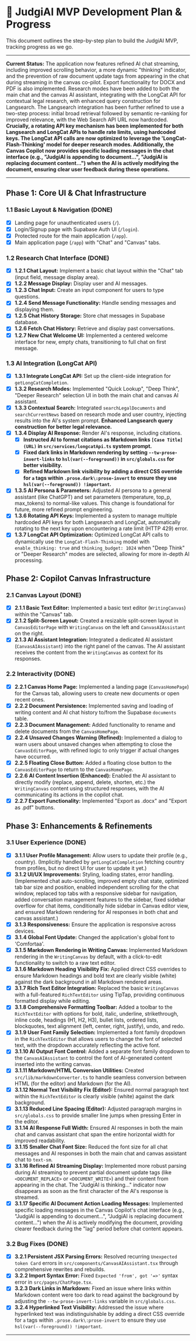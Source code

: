 # 🚀 JudgiAI MVP Development Plan & Progress

This document outlines the step-by-step plan to build the JudgiAI MVP, tracking progress as we go.

---

**Current Status:** The application now features refined AI chat streaming, including improved scrolling behavior, a more dynamic "thinking" indicator, and the prevention of raw document update tags from appearing in the chat during streaming in the canvas co-pilot. Export functionality for DOCX and PDF is also implemented. Research modes have been added to both the main chat and the canvas AI assistant, integrating with the LongCat API for contextual legal research, with enhanced query construction for Langsearch. The Langsearch integration has been further refined to use a two-step process: initial broad retrieval followed by semantic re-ranking for improved relevance, with the Web Search API URL now hardcoded. **Crucially, a rotating API key mechanism has been implemented for both Langsearch and LongCat APIs to handle rate limits, using hardcoded keys. The LongCat API calls are now optimized to leverage the 'LongCat-Flash-Thinking' model for deeper research modes. Additionally, the Canvas Copilot now provides specific loading messages in the chat interface (e.g., "JudgiAI is appending to document...", "JudgiAI is replacing document content...") when the AI is actively modifying the document, ensuring clear user feedback during these operations.**

---

## Phase 1: Core UI & Chat Infrastructure

### 1.1 Basic Layout & Navigation (DONE)
- [x] Landing page for unauthenticated users (`/`).
- [x] Login/Signup page with Supabase Auth UI (`/login`).
- [x] Protected route for the main application (`/app`).
- [x] Main application page (`/app`) with "Chat" and "Canvas" tabs.

### 1.2 Research Chat Interface (DONE)
- [x] **1.2.1 Chat Layout:** Implement a basic chat layout within the "Chat" tab (input field, message display area).
- [x] **1.2.2 Message Display:** Display user and AI messages.
- [x] **1.2.3 Chat Input:** Create an input component for users to type questions.
- [x] **1.2.4 Send Message Functionality:** Handle sending messages and displaying them.
- [x] **1.2.5 Chat History Storage:** Store chat messages in Supabase database.
- [x] **1.2.6 Fetch Chat History:** Retrieve and display past conversations.
- [x] **1.2.7 New Chat Welcome UI:** Implemented a centered welcome interface for new, empty chats, transitioning to full chat on first message.

### 1.3 AI Integration (LongCat API)
- [x] **1.3.1 Integrate LongCat API:** Set up the client-side integration for `getLongCatCompletion`.
- [x] **1.3.2 Research Modes:** Implemented "Quick Lookup", "Deep Think", "Deeper Research" selection UI in both the main chat and canvas AI assistant.
- [x] **1.3.3 Contextual Search:** Integrated `searchLegalDocuments` and `searchCurrentNews` based on research mode and user country, injecting results into the AI's system prompt. **Enhanced Langsearch query construction for better legal relevance.**
- [x] **1.3.4 Display AI Response:** Render AI's response, including citations.
    - [x] **Instructed AI to format citations as Markdown links `[Case Title](URL)` in `src/services/longcatApi.ts` system prompt.**
    - [x] **Fixed dark links in Markdown rendering by setting `--tw-prose-invert-links` to `hsl(var(--foreground))` in `src/globals.css` for better visibility.**
    - [x] **Refined Markdown link visibility by adding a direct CSS override for `a` tags within `.prose.dark\:prose-invert` to ensure they use `hsl(var(--foreground)) !important`.**
- [x] **1.3.5 AI Persona & Parameters:** Adjusted AI persona to a general assistant (like ChatGPT) and set parameters (temperature, top_p, max_tokens) to normal-like values. This change is foundational for future, more refined prompt engineering.
- [x] **1.3.6 Rotating API Keys:** Implemented a system to manage multiple hardcoded API keys for both Langsearch and LongCat, automatically rotating to the next key upon encountering a rate limit (HTTP 429) error.
- [x] **1.3.7 LongCat API Optimization:** Optimized LongCat API calls to dynamically use the `LongCat-Flash-Thinking` model with `enable_thinking: true` and `thinking_budget: 1024` when "Deep Think" or "Deeper Research" modes are selected, allowing for more in-depth AI processing.

## Phase 2: Copilot Canvas Infrastructure

### 2.1 Canvas Layout (DONE)
- [x] **2.1.1 Basic Text Editor:** Implemented a basic text editor (`WritingCanvas`) within the "Canvas" tab.
- [x] **2.1.2 Split-Screen Layout:** Created a resizable split-screen layout in `CanvasEditorPage` with `WritingCanvas` on the left and `CanvasAIAssistant` on the right.
- [x] **2.1.3 AI Assistant Integration:** Integrated a dedicated AI assistant (`CanvasAIAssistant`) into the right panel of the canvas. The AI assistant receives the content from the `WritingCanvas` as context for its responses.

### 2.2 Interactivity (DONE)
- [x] **2.2.1 Canvas Home Page:** Implemented a landing page (`CanvasHomePage`) for the Canvas tab, allowing users to create new documents or open recent ones.
- [x] **2.2.2 Document Persistence:** Implemented saving and loading of writing content and AI chat history to/from the Supabase `documents` table.
- [x] **2.2.3 Document Management:** Added functionality to rename and delete documents from the `CanvasHomePage`.
- [x] **2.2.4 Unsaved Changes Warning (Refined):** Implemented a dialog to warn users about unsaved changes when attempting to close the `CanvasEditorPage`, with refined logic to only trigger if actual changes have occurred.
- [x] **2.2.5 Floating Close Button:** Added a floating close button to the `CanvasEditorPage` to return to the `CanvasHomePage`.
- [x] **2.2.6 AI Content Insertion (Enhanced):** Enabled the AI assistant to directly modify (replace, append, delete, shorten, etc.) the `WritingCanvas` content using structured responses, with the AI communicating its actions in the copilot chat.
- [x] **2.2.7 Export Functionality:** Implemented "Export as .docx" and "Export as .pdf" buttons.

## Phase 3: Enhancements & Refinements

### 3.1 User Experience (DONE)
- [x] **3.1.1 User Profile Management:** Allow users to update their profile (e.g., country). (Implicitly handled by `getLongCatCompletion` fetching country from profiles, but no direct UI for user to update it yet.)
- [x] **3.1.2 UI/UX Improvements:** Styling, loading states, error handling. (Implemented chat auto-scrolling, improved empty chat state, optimized tab bar size and position, enabled independent scrolling for the chat window, replaced top tabs with a responsive sidebar for navigation, added conversation management features to the sidebar, fixed sidebar overflow for chat items, conditionally hide sidebar in Canvas editor view, and ensured Markdown rendering for AI responses in both chat and canvas assistant.)
- [x] **3.1.3 Responsiveness:** Ensure the application is responsive across devices.
- [x] **3.1.4 Global Font Update:** Changed the application's global font to 'Comfortaa'.
- [x] **3.1.5 Markdown Rendering in Writing Canvas:** Implemented Markdown rendering in the `WritingCanvas` by default, with a click-to-edit functionality to switch to a raw text editor.
- [x] **3.1.6 Markdown Heading Visibility Fix:** Applied direct CSS overrides to ensure Markdown headings and bold text are clearly visible (white) against the dark background in all Markdown rendered areas.
- [x] **3.1.7 Rich Text Editor Integration:** Replaced the basic `WritingCanvas` with a full-featured `RichTextEditor` using TipTap, providing continuous formatted display while editing.
- [x] **3.1.8 Comprehensive Formatting Toolbar:** Added a toolbar to the `RichTextEditor` with options for bold, italic, underline, strikethrough, inline code, headings (H1, H2, H3), bullet lists, ordered lists, blockquotes, text alignment (left, center, right, justify), undo, and redo.
- [x] **3.1.9 User Font Family Selection:** Implemented a font family dropdown in the `RichTextEditor` that allows users to change the font of selected text, with the dropdown accurately reflecting the active font.
- [x] **3.1.10 AI Output Font Control:** Added a separate font family dropdown to the `CanvasAIAssistant` to control the font of AI-generated content inserted into the writing canvas.
- [x] **3.1.11 Markdown/HTML Conversion Utilities:** Created `src/lib/markdownConverter.ts` to handle seamless conversion between HTML (for the editor) and Markdown (for the AI).
- [x] **3.1.12 Normal Text Visibility Fix (Editor):** Ensured normal paragraph text within the `RichTextEditor` is clearly visible (white) against the dark background.
- [x] **3.1.13 Reduced Line Spacing (Editor):** Adjusted paragraph margins in `src/globals.css` to provide smaller line jumps when pressing Enter in the editor.
- [x] **3.1.14 AI Response Full Width:** Ensured AI responses in both the main chat and canvas assistant chat span the entire horizontal width for improved readability.
- [x] **3.1.15 Smaller Chat Font Size:** Reduced the font size for all chat messages and AI responses in both the main chat and canvas assistant chat to `text-sm`.
- [x] **3.1.16 Refined AI Streaming Display:** Implemented more robust parsing during AI streaming to prevent partial document update tags (like `<DOCUMENT_REPLACE>` or `<DOCUMENT_WRITE>`) and their content from appearing in the chat. The "JudgiAI is thinking..." indicator now disappears as soon as the first character of the AI's response is streamed.
- [x] **3.1.17 Specific AI Document Action Loading Messages:** Implemented specific loading messages in the Canvas Copilot's chat interface (e.g., "JudgiAI is appending to document...", "JudgiAI is replacing document content...") when the AI is actively modifying the document, providing clearer feedback during the "lag" period before chat content appears.

### 3.2 Bug Fixes (DONE)
- [x] **3.2.1 Persistent JSX Parsing Errors:** Resolved recurring `Unexpected token Card` errors in `src/components/CanvasAIAssistant.tsx` through comprehensive rewrites and rebuilds.
- [x] **3.2.2 Import Syntax Error:** Fixed `Expected 'from', got '=>'` syntax error in `src/pages/ChatPage.tsx`.
- [x] **3.2.3 Dark Links in Markdown:** Fixed an issue where links within Markdown content were too dark to read against the background by adjusting the `--tw-prose-invert-links` variable in `src/globals.css`.
- [x] **3.2.4 Hyperlinked Text Visibility:** Addressed the issue where hyperlinked text was indistinguishable by adding a direct CSS override for `a` tags within `.prose.dark\:prose-invert` to ensure they use `hsl(var(--foreground)) !important`.

---